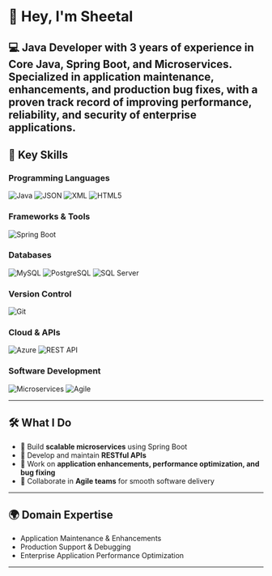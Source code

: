# 👋 Hey, I'm Sheetal  

💻 Java Developer with **3 years of experience** in Core Java, Spring Boot, and Microservices.  
Specialized in **application maintenance, enhancements, and production bug fixes**, with a proven track record of improving **performance, reliability, and security** of enterprise applications.  
---
## 🚀 Key Skills  

### Programming Languages  
![Java](https://img.shields.io/badge/Java-%23ED8B00.svg?style=for-the-badge&logo=openjdk&logoColor=white) ![JSON](https://img.shields.io/badge/JSON-000000?style=for-the-badge&logo=json&logoColor=white) ![XML](https://img.shields.io/badge/XML-005C8A?style=for-the-badge&logo=xml&logoColor=white) ![HTML5](https://img.shields.io/badge/HTML5-E34F26?style=for-the-badge&logo=html5&logoColor=white)  

### Frameworks & Tools  
![Spring Boot](https://img.shields.io/badge/Spring_Boot-6DB33F?style=for-the-badge&logo=springboot&logoColor=white)  

### Databases  
![MySQL](https://img.shields.io/badge/MySQL-005C84?style=for-the-badge&logo=mysql&logoColor=white) ![PostgreSQL](https://img.shields.io/badge/PostgreSQL-316192?style=for-the-badge&logo=postgresql&logoColor=white) ![SQL Server](https://img.shields.io/badge/SQL%20Server-CC2927?style=for-the-badge&logo=microsoftsqlserver&logoColor=white)  

### Version Control  
![Git](https://img.shields.io/badge/Git-F05032?style=for-the-badge&logo=git&logoColor=white)  

### Cloud & APIs  
![Azure](https://img.shields.io/badge/Azure-0089D6?style=for-the-badge&logo=microsoft-azure&logoColor=white) ![REST API](https://img.shields.io/badge/REST-02569B?style=for-the-badge&logo=rest-api&logoColor=white)  

### Software Development  
![Microservices](https://img.shields.io/badge/Microservices-FF6F00?style=for-the-badge&logo=microservices&logoColor=white) ![Agile](https://img.shields.io/badge/Agile-2496ED?style=for-the-badge&logo=agile&logoColor=white)  

---
## 🛠️ What I Do  
- 🔹 Build **scalable microservices** using Spring Boot  
- 🔹 Develop and maintain **RESTful APIs**  
- 🔹 Work on **application enhancements, performance optimization, and bug fixing**  
- 🔹 Collaborate in **Agile teams** for smooth software delivery  
---

## 🌍 Domain Expertise  
- Application Maintenance & Enhancements  
- Production Support & Debugging  
- Enterprise Application Performance Optimization  
---

